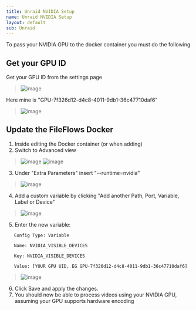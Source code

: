 ```yaml
---
title: Unraid NVIDIA Setup
name: Unraid NVIDIA Setup
layout: default
sub: Unraid
---
```


To pass your NVIDIA GPU to the docker container you must do the following

## Get your GPU ID
Get your GPU ID from the settings page
> ![image](https://user-images.githubusercontent.com/958400/148124424-b72e04e7-a65a-452d-afb5-319ec47717b5.png)

Here mine is "GPU-7f326d12-d4c8-4011-9db1-36c47710daf6"
>![image](https://user-images.githubusercontent.com/958400/148124520-4197ef47-4e9b-4d27-a641-e9cf56b69452.png)


## Update the FileFlows Docker
1. Inside editing the Docker container (or when adding)
2. Switch to Advanced view
>![image](https://user-images.githubusercontent.com/958400/148123916-96b8fb3b-659f-4681-97fa-3d338a6a5a32.png)
>![image](https://user-images.githubusercontent.com/958400/148123945-f598c511-1a93-4533-ac98-af1a654eb912.png)
3. Under "Extra Parameters" insert "--runtime=nvidia"
>![image](https://user-images.githubusercontent.com/958400/148124006-8ee0e2bf-001f-41d1-8dfe-149626cfe38b.png)
4. Add a custom variable by clicking "Add another Path, Port, Variable, Label or Device"
>![image](https://user-images.githubusercontent.com/958400/148124103-86b724b3-7d1c-4670-b572-7b1def9e5ff7.png)
5. Enter the new variable:
```
   Config Type: Variable

   Name: NVIDIA_VISIBLE_DEVICES

   Key: NVIDIA_VISIBLE_DEVICES

   Value: [YOUR GPU UID, EG GPU-7f326d12-d4c8-4011-9db1-36c47710daf6]
```
   >![image](https://user-images.githubusercontent.com/958400/148124313-ca999f0e-fdb0-4817-9751-ee466ae81445.png)
6. Click Save and apply the changes.
7. You should now be able to process videos using your NVIDIA GPU, assuming your GPU supports hardware encoding